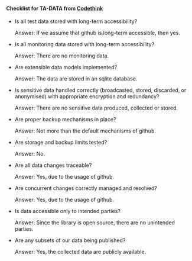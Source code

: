 #### Checklist for TA-DATA from [Codethink](https://codethinklabs.gitlab.io/trustable/trustable/print_page.html)

* Is all test data stored with long-term accessibility?

    Answer:  If we assume that github is long-term accessible, then yes.

* Is all monitoring data stored with long-term accessibility?

    Answer:  There are no monitoring data.

* Are extensible data models implemented?

    Answer:  The data are stored in an sqlite database.

* Is sensitive data handled correctly (broadcasted, stored, discarded, or anonymised) with appropriate encryption and redundancy?

    Answer:  There are no sensitive data produced, collected or stored.

* Are proper backup mechanisms in place?

    Answer:  Not more than the default mechanisms of github.

* Are storage and backup limits tested?

    Answer:  No.

* Are all data changes traceable? 

    Answer:  Yes, due to the usage of github.

* Are concurrent changes correctly managed and resolved? 

    Answer:  Yes, due to the usage of github.

* Is data accessible only to intended parties?

    Answer:  Since the library is open source, there are no unintended parties.

* Are any subsets of our data being published?

    Answer:  Yes, the collected data are publicly available.